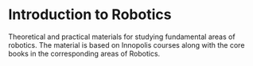 # Introduction to Robotics
Theoretical and practical materials for studying fundamental areas of robotics. The material is based on Innopolis courses along with the core books in the corresponding  areas of Robotics.
